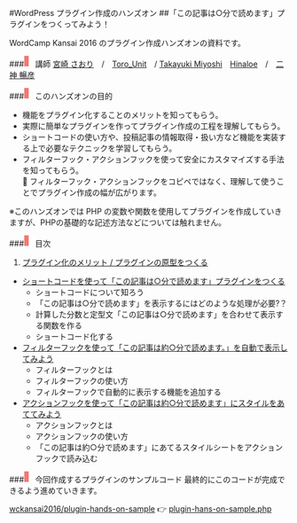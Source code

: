 #WordPress プラグイン作成のハンズオン
##「この記事は○分で読めます」プラグインをつくってみよう！

WordCamp Kansai 2016 のプラグイン作成ハンズオンの資料です。

###![](images/title.png)講師
[宮崎 さおり](https://profiles.wordpress.org/saorimiyazaki/)　/　[Toro_Unit](https://profiles.wordpress.org/toro_unit)　/ [Takayuki Miyoshi](https://profiles.wordpress.org/takayukister/)　[Hinaloe](https://profiles.wordpress.org/hnle/)　/　[二神 暢彦](https://profiles.wordpress.org/n2gami)

###![](images/title.png)このハンズオンの目的
* 機能をプラグイン化することのメリットを知ってもらう。
* 実際に簡単なプラグインを作ってプラグイン作成の工程を理解してもらう。
* ショートコードの使い方や、投稿記事の情報取得・扱い方など機能を実装する上で必要なテクニックを学習してもらう。
* フィルターフック・アクションフックを使って安全にカスタマイズする手法を知ってもらう。  
	:speech_balloon: フィルターフック・アクションフックをコピペではなく、理解して使うことでプラグイン作成の幅が広がります。


※このハンズオンでは PHP の変数や関数を使用してプラグインを作成していきますが、PHPの基礎的な記述方法などについては触れません。

###![](images/title.png)目次

1. [プラグイン化のメリット / プラグインの原型をつくる](https://github.com/wckansai2016/plugin-hands-on/blob/master/plugin_hands_on_1.md)
+  [ショートコードを使って「この記事は○分で読めます」プラグインをつくる](https://github.com/wckansai2016/plugin-hands-on/blob/master/plugin_hands_on_2.md)
    + ショートコードについて知ろう
    + 「この記事は○分で読めます」を表示するにはどのような処理が必要?？
    + 計算した分数と定型文「この記事は○分で読めます」を合わせて表示する関数を作る
    + ショートコード化する 
+ [フィルターフックを使って「この記事は約○分で読めます。」を自動で表示してみよう](https://github.com/wckansai2016/plugin-hands-on/blob/master/plugin_hands_on_3.md)
    + フィルターフックとは
    + フィルターフックの使い方
    + フィルターフックで自動的に表示する機能を追加する
+ [アクションフックを使って「この記事は約○分で読めます」にスタイルをあててみよう](https://github.com/wckansai2016/plugin-hands-on/blob/master/plugin_hands_on_4.md)
    + アクションフックとは
    + アクションフックの使い方
    + 「この記事は約○分で読めます」にあてるスタイルシートをアクションフックで読み込む

###![](images/title.png)今回作成するプラグインのサンプルコード
最終的にこのコードが完成できるよう進めていきます。

[wckansai2016/plugin-hands-on-sample](https://github.com/wckansai2016/plugin-hands-on-sample) :point_right: [plugin-hans-on-sample.php](https://github.com/wckansai2016/plugin-hands-on-sample/blob/master/plugin-hans-on-sample.php)
